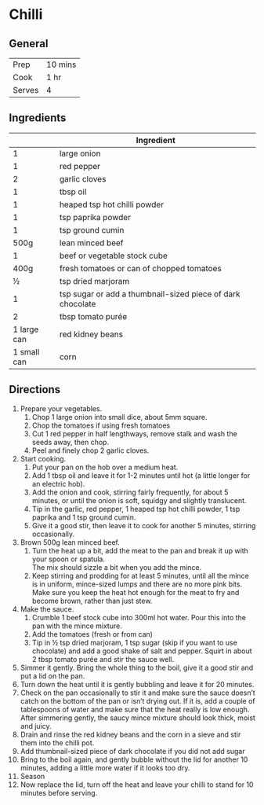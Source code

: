 # Chilli

## General

|  | |
| --- | --- | 
| Prep | 10 mins |
| Cook | 1 hr |
| Serves | 4 |

## Ingredients

|             | Ingredient |
|---          | --- |
| 1 |  large onion |
| 1 |  red pepper |
| 2 |  garlic cloves |
| 1 |  tbsp oil |
| 1 |  heaped tsp hot chilli powder |
| 1 |  tsp paprika powder |
| 1 |  tsp ground cumin |
| 500g |  lean minced beef |
| 1 |  beef or vegetable stock cube  |
| 400g | fresh tomatoes or can of chopped tomatoes |
| ½ |  tsp dried marjoram |
| 1 |  tsp sugar or add a thumbnail-sized piece of dark chocolate |
| 2 |  tbsp tomato purée |
| 1 large can |  red kidney beans |
| 1 small can |  corn |

## Directions

1. Prepare your vegetables.
    1. Chop 1 large onion into small dice, about 5mm square.
    1. Chop the tomatoes if using fresh tomatoes
    1. Cut 1 red pepper in half lengthways, remove stalk and wash the seeds away, then chop.
    1. Peel and finely chop 2 garlic cloves.
1. Start cooking.
    1. Put your pan on the hob over a medium heat.
    1. Add 1 tbsp oil and leave it for 1-2 minutes until hot (a little longer for an electric hob).
    1. Add the onion and cook, stirring fairly frequently, for about 5 minutes, or until the onion is soft, squidgy and slightly translucent.
    1. Tip in the garlic, red pepper, 1 heaped tsp hot chilli powder, 1 tsp paprika and 1 tsp ground cumin.
    1. Give it a good stir, then leave it to cook for another 5 minutes, stirring occasionally.
1. Brown 500g lean minced beef.
    1. Turn the heat up a bit, add the meat to the pan and break it up with your spoon or spatula.  
       The mix should sizzle a bit when you add the mince.
    1. Keep stirring and prodding for at least 5 minutes, until all the mince is in uniform, mince-sized lumps and there are no more pink bits.  
       Make sure you keep the heat hot enough for the meat to fry and become brown, rather than just stew.
1. Make the sauce.
    1. Crumble 1 beef stock cube into 300ml hot water. Pour this into the pan with the mince mixture.
    1. Add the tomatoes (fresh or from can)
    1. Tip in ½ tsp dried marjoram, 1 tsp sugar (skip if you want to use chocolate) and add a good shake of salt and pepper.
       Squirt in about 2 tbsp tomato purée and stir the sauce well.
1. Simmer it gently. Bring the whole thing to the boil, give it a good stir and put a lid on the pan. 
1. Turn down the heat until it is gently bubbling and leave it for 20 minutes.
1. Check on the pan occasionally to stir it and make sure the sauce doesn’t catch on the bottom of the pan or isn’t drying out.
   If it is, add a couple of tablespoons of water and make sure that the heat really is low enough.
   After simmering gently, the saucy mince mixture should look thick, moist and juicy.
1. Drain and rinse the red kidney beans and the corn in a sieve and stir them into the chilli pot.
1. Add thumbnail-sized piece of dark chocolate if you did not add sugar
1. Bring to the boil again, and gently bubble without the lid for another 10 minutes, adding a little more water if it looks too dry.
1. Season
1. Now replace the lid, turn off the heat and leave your chilli to stand for 10 minutes before serving.
    
